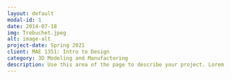 ```yaml
---
layout: default
modal-id: 1
date: 2014-07-18
img: Trebuchet.jpeg
alt: image-alt
project-date: Spring 2021
client: MAE 1351: Intro to Design
category: 3D Modeling and Manufactoring
description: Use this area of the page to describe your project. Lorem ipsum dolor sit amet, consectetur adipisicing elit. Mollitia neque assumenda ipsam nihil, molestias magnam, recusandae quos quis inventore quisquam velit asperiores, vitae? Reprehenderit soluta, eos quod consequuntur itaque. Nam.
---
```

